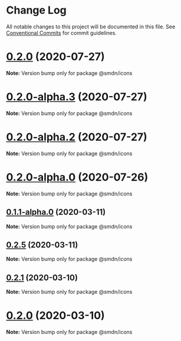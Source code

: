 # Change Log

All notable changes to this project will be documented in this file.
See [Conventional Commits](https://conventionalcommits.org) for commit guidelines.

# [0.2.0](https://github.com/samsoedien/smdn-design-system/tree/master/packages/icons/compare/v0.2.0-alpha.5...v0.2.0) (2020-07-27)

**Note:** Version bump only for package @smdn/icons






# [0.2.0-alpha.3](https://github.com/samsoedien/smdn-design-system/tree/master/packages/icons/compare/v0.2.0-alpha.2...v0.2.0-alpha.3) (2020-07-27)

**Note:** Version bump only for package @smdn/icons





# [0.2.0-alpha.2](https://github.com/samsoedien/smdn-design-system/tree/master/packages/icons/compare/v0.2.0-alpha.1...v0.2.0-alpha.2) (2020-07-27)

**Note:** Version bump only for package @smdn/icons





# [0.2.0-alpha.0](https://github.com/samsoedien/smdn-design-system/tree/master/packages/icons/compare/v0.1.1-alpha.0...v0.2.0-alpha.0) (2020-07-26)

**Note:** Version bump only for package @smdn/icons






## [0.1.1-alpha.0](https://github.com/samsoedien/smdn-design-system/tree/master/packages/icons/compare/v0.2.5...v0.1.1-alpha.0) (2020-03-11)

**Note:** Version bump only for package @smdn/icons





## [0.2.5](https://github.com/samsoedien/smdn-design-system/tree/master/packages/icons/compare/v0.2.4...v0.2.5) (2020-03-11)

**Note:** Version bump only for package @smdn/icons





## [0.2.1](https://github.com/samsoedien/smdn-design-system/tree/master/packages/icons/compare/v0.2.0...v0.2.1) (2020-03-10)

**Note:** Version bump only for package @smdn/icons





# [0.2.0](https://github.com/samsoedien/smdn-design-system/tree/master/packages/icons/compare/v1.1.0...v0.2.0) (2020-03-10)

**Note:** Version bump only for package @smdn/icons
